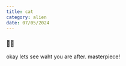 ```yaml
---
title: cat
category: alien
date: 07/05/2024
---
```


### 🦄🪽

okay lets see waht you are after. masterpiece!